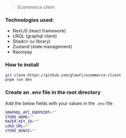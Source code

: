 > Ecommerce client

### Technologies used:

-   NextJS (react framework)
-   URQL (graphql client)
-   Shadcn (ui library)
-   Zustand (state management)
-   Razorpay

### How to install

```sh
git clone https://github.com/glowfi/ecommerce-client
pnpm run dev
```

### Create an .env file in the root directory

Add the below fields with your values in the `.env` file

```sh
GRAPHQL_API_ENDPOINT=""
STORE_NAME=""
RAZER_KEY_ID=""
LOGO_URL=""
STORE_NONCE=""
```
